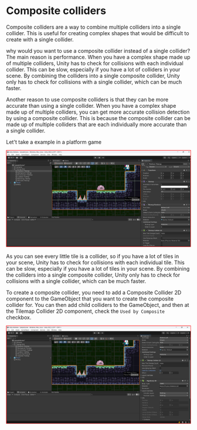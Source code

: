 # Composite colliders  

Composite colliders are a way to combine multiple colliders into a single collider. This is useful for creating complex shapes that would be difficult to create with a single collider.

 why would you want to use a composite collider instead of a single collider? The main reason is performance. When you have a complex shape made up of multiple colliders, Unity has to check for collisions with each individual collider. This can be slow, especially if you have a lot of colliders in your scene. By combining the colliders into a single composite collider, Unity only has to check for collisions with a single collider, which can be much faster.

Another reason to use composite colliders is that they can be more accurate than using a single collider. When you have a complex shape made up of multiple colliders, you can get more accurate collision detection by using a composite collider. This is because the composite collider can be made up of multiple colliders that are each individually more accurate than a single collider.

Let't take a example in a platform game 

![Tilemap without used by composite](./assets/tilemap_without_usedbycomposite.png)

As you can see every little tile is a collider, so if you have a lot of tiles in your scene, Unity has to check for collisions with each individual tile. This can be slow, especially if you have a lot of tiles in your scene. By combining the colliders into a single composite collider, Unity only has to check for collisions with a single collider, which can be much faster.

To create a composite collider, you need to add a Composite Collider 2D component to the GameObject that you want to create the composite collider for. You can then add child colliders to the GameObject, and then at the Tilemap Collider 2D component, check the `Used by Composite` checkbox.

![Tilemap with used by composite](./assets/tilemap_with_usedbycomposite.png)